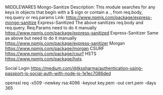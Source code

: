 MIDDLEWARES
    Mongo-Sanitize
        Description: This module searches for any keys in objects that begin with a $ sign or contain a ., from         req.body, req.query or req.params
        Link: https://www.npmjs.com/package/express-mongo-sanitize
    Express-Sanitized
        The above sanitizes req.body and req.query. Req.Params need to do it manually
        https://www.npmjs.com/package/express-sanitized
    Express-Sanitizer
        Same as above but need to do it manually
        https://www.npmjs.com/package/express-sanitizer
    Morgan
       https://www.npmjs.com/package/morgan
    CSURF
       https://www.npmjs.com/package/csurf
    HSTS
       https://www.npmjs.com/package/hsts

Social Login
https://medium.com/@tkssharma/authentication-using-passport-js-social-auth-with-node-js-1e1ec7086ded

openssl req -x509 -newkey rsa:4096 -keyout key.pem -out cert.pem -days 365